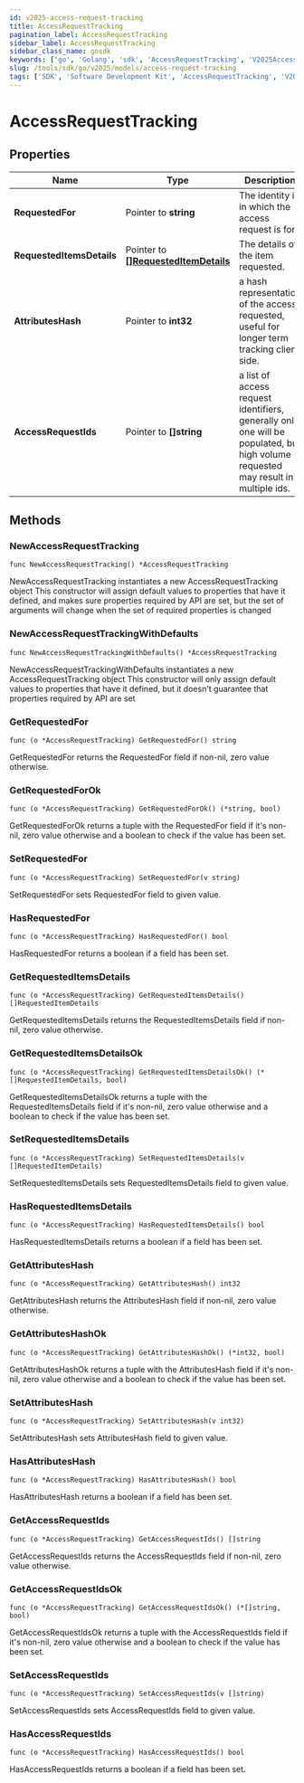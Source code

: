 ```yaml
---
id: v2025-access-request-tracking
title: AccessRequestTracking
pagination_label: AccessRequestTracking
sidebar_label: AccessRequestTracking
sidebar_class_name: gosdk
keywords: ['go', 'Golang', 'sdk', 'AccessRequestTracking', 'V2025AccessRequestTracking'] 
slug: /tools/sdk/go/v2025/models/access-request-tracking
tags: ['SDK', 'Software Development Kit', 'AccessRequestTracking', 'V2025AccessRequestTracking']
---
```


# AccessRequestTracking

## Properties

Name | Type | Description | Notes
------------ | ------------- | ------------- | -------------
**RequestedFor** | Pointer to **string** | The identity id in which the access request is for. | [optional] 
**RequestedItemsDetails** | Pointer to [**[]RequestedItemDetails**](requested-item-details) | The details of the item requested. | [optional] 
**AttributesHash** | Pointer to **int32** | a hash representation of the access requested, useful for longer term tracking client side. | [optional] 
**AccessRequestIds** | Pointer to **[]string** | a list of access request identifiers, generally only one will be populated, but high volume requested may result in multiple ids. | [optional] 

## Methods

### NewAccessRequestTracking

`func NewAccessRequestTracking() *AccessRequestTracking`

NewAccessRequestTracking instantiates a new AccessRequestTracking object
This constructor will assign default values to properties that have it defined,
and makes sure properties required by API are set, but the set of arguments
will change when the set of required properties is changed

### NewAccessRequestTrackingWithDefaults

`func NewAccessRequestTrackingWithDefaults() *AccessRequestTracking`

NewAccessRequestTrackingWithDefaults instantiates a new AccessRequestTracking object
This constructor will only assign default values to properties that have it defined,
but it doesn't guarantee that properties required by API are set

### GetRequestedFor

`func (o *AccessRequestTracking) GetRequestedFor() string`

GetRequestedFor returns the RequestedFor field if non-nil, zero value otherwise.

### GetRequestedForOk

`func (o *AccessRequestTracking) GetRequestedForOk() (*string, bool)`

GetRequestedForOk returns a tuple with the RequestedFor field if it's non-nil, zero value otherwise
and a boolean to check if the value has been set.

### SetRequestedFor

`func (o *AccessRequestTracking) SetRequestedFor(v string)`

SetRequestedFor sets RequestedFor field to given value.

### HasRequestedFor

`func (o *AccessRequestTracking) HasRequestedFor() bool`

HasRequestedFor returns a boolean if a field has been set.

### GetRequestedItemsDetails

`func (o *AccessRequestTracking) GetRequestedItemsDetails() []RequestedItemDetails`

GetRequestedItemsDetails returns the RequestedItemsDetails field if non-nil, zero value otherwise.

### GetRequestedItemsDetailsOk

`func (o *AccessRequestTracking) GetRequestedItemsDetailsOk() (*[]RequestedItemDetails, bool)`

GetRequestedItemsDetailsOk returns a tuple with the RequestedItemsDetails field if it's non-nil, zero value otherwise
and a boolean to check if the value has been set.

### SetRequestedItemsDetails

`func (o *AccessRequestTracking) SetRequestedItemsDetails(v []RequestedItemDetails)`

SetRequestedItemsDetails sets RequestedItemsDetails field to given value.

### HasRequestedItemsDetails

`func (o *AccessRequestTracking) HasRequestedItemsDetails() bool`

HasRequestedItemsDetails returns a boolean if a field has been set.

### GetAttributesHash

`func (o *AccessRequestTracking) GetAttributesHash() int32`

GetAttributesHash returns the AttributesHash field if non-nil, zero value otherwise.

### GetAttributesHashOk

`func (o *AccessRequestTracking) GetAttributesHashOk() (*int32, bool)`

GetAttributesHashOk returns a tuple with the AttributesHash field if it's non-nil, zero value otherwise
and a boolean to check if the value has been set.

### SetAttributesHash

`func (o *AccessRequestTracking) SetAttributesHash(v int32)`

SetAttributesHash sets AttributesHash field to given value.

### HasAttributesHash

`func (o *AccessRequestTracking) HasAttributesHash() bool`

HasAttributesHash returns a boolean if a field has been set.

### GetAccessRequestIds

`func (o *AccessRequestTracking) GetAccessRequestIds() []string`

GetAccessRequestIds returns the AccessRequestIds field if non-nil, zero value otherwise.

### GetAccessRequestIdsOk

`func (o *AccessRequestTracking) GetAccessRequestIdsOk() (*[]string, bool)`

GetAccessRequestIdsOk returns a tuple with the AccessRequestIds field if it's non-nil, zero value otherwise
and a boolean to check if the value has been set.

### SetAccessRequestIds

`func (o *AccessRequestTracking) SetAccessRequestIds(v []string)`

SetAccessRequestIds sets AccessRequestIds field to given value.

### HasAccessRequestIds

`func (o *AccessRequestTracking) HasAccessRequestIds() bool`

HasAccessRequestIds returns a boolean if a field has been set.


